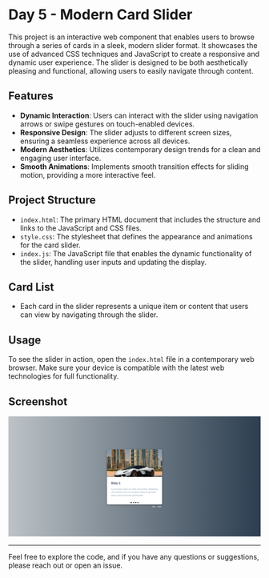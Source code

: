 
# Day 5 - Modern Card Slider

This project is an interactive web component that enables users to browse through a series of cards in a sleek, modern slider format. It showcases the use of advanced CSS techniques and JavaScript to create a responsive and dynamic user experience. The slider is designed to be both aesthetically pleasing and functional, allowing users to easily navigate through content.

## Features

- **Dynamic Interaction**: Users can interact with the slider using navigation arrows or swipe gestures on touch-enabled devices.
- **Responsive Design**: The slider adjusts to different screen sizes, ensuring a seamless experience across all devices.
- **Modern Aesthetics**: Utilizes contemporary design trends for a clean and engaging user interface.
- **Smooth Animations**: Implements smooth transition effects for sliding motion, providing a more interactive feel.

## Project Structure

- `index.html`: The primary HTML document that includes the structure and links to the JavaScript and CSS files.
- `style.css`: The stylesheet that defines the appearance and animations for the card slider.
- `index.js`: The JavaScript file that enables the dynamic functionality of the slider, handling user inputs and updating the display.

## Card List

- Each card in the slider represents a unique item or content that users can view by navigating through the slider.

## Usage

To see the slider in action, open the `index.html` file in a contemporary web browser. Make sure your device is compatible with the latest web technologies for full functionality.

## Screenshot

![Modern Card Slider](screenshot.png)

---

Feel free to explore the code, and if you have any questions or suggestions, please reach out or open an issue.
